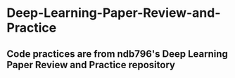 # Deep-Learning-Paper-Review-and-Practice
## Code practices are from ndb796's Deep Learning Paper Review and Practice repository
